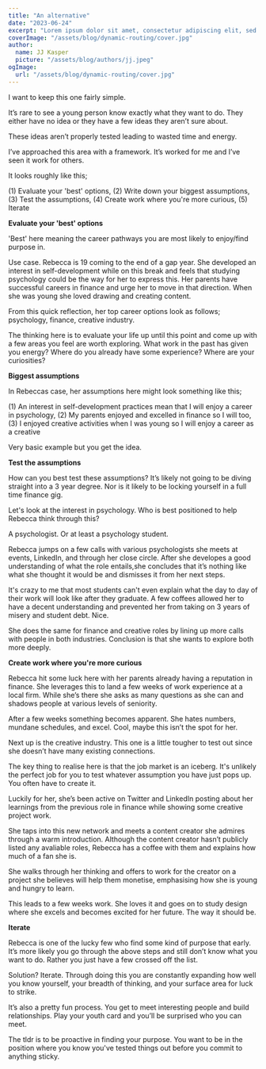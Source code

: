 ```yaml
---
title: "An alternative"
date: "2023-06-24"
excerpt: "Lorem ipsum dolor sit amet, consectetur adipiscing elit, sed do eiusmod tempor incididunt ut labore et dolore magna aliqua. Praesent elementum facilisis leo vel fringilla est ullamcorper eget. At imperdiet dui accumsan sit amet nulla facilities morbi tempus."
coverImage: "/assets/blog/dynamic-routing/cover.jpg"
author:
  name: JJ Kasper
  picture: "/assets/blog/authors/jj.jpeg"
ogImage:
  url: "/assets/blog/dynamic-routing/cover.jpg"
---
```


I want to keep this one fairly simple.

It’s rare to see a young person know exactly what they want to do. They either have no idea or they have a few ideas they aren’t sure about.

These ideas aren’t properly tested leading to wasted time and energy.

I’ve approached this area with a framework. It’s worked for me and I’ve seen it work for others.

It looks roughly like this;

(1) Evaluate your 'best' options, (2) Write down your biggest assumptions, (3) Test the assumptions, (4) Create work where you're more curious, (5) Iterate

**Evaluate your 'best' options**

'Best' here meaning the career pathways you are most likely to enjoy/find purpose in.

Use case. Rebecca is 19 coming to the end of a gap year. She developed an interest in self-development while on this break and feels that studying psychology could be the way for her to express this. Her parents have successful careers in finance and urge her to move in that direction. When she was young she loved drawing and creating content.

From this quick reflection, her top career options look as follows; psychology, finance, creative industry.

The thinking here is to evaluate your life up until this point and come up with a few areas you feel are worth exploring. What work in the past has given you energy? Where do you already have some experience? Where are your curiosities?

**Biggest assumptions**

In Rebeccas case, her assumptions here might look something like this;

(1) An interest in self-development practices mean that I will enjoy a career in psychology, (2) My parents enjoyed and excelled in finance so I will too, (3) I enjoyed creative activities when I was young so I will enjoy a career as a creative

Very basic example but you get the idea.

**Test the assumptions**

How can you best test these assumptions? It’s likely not going to be diving straight into a 3 year degree. Nor is it likely to be locking yourself in a full time finance gig.

Let's look at the interest in psychology. Who is best positioned to help Rebecca think through this?

A psychologist. Or at least a psychology student.

Rebecca jumps on a few calls with various psychologists she meets at events, LinkedIn, and through her close circle. After she developes a good understanding of what the role entails,she concludes that it’s nothing like what she thought it would be and dismisses it from her next steps.

It's crazy to me that most students can't even explain what the day to day of their work will look like after they graduate. A few coffees allowed her to have a decent understanding and prevented her from taking on 3 years of misery and student debt. Nice.

She does the same for finance and creative roles by lining up more calls with people in both industries. Conclusion is that she wants to explore both more deeply.

**Create work where you're more curious**

Rebecca hit some luck here with her parents already having a reputation in finance. She leverages this to land a few weeks of work experience at a local firm. While she’s there she asks as many questions as she can and shadows people at various levels of seniority.

After a few weeks something becomes apparent. She hates numbers, mundane schedules, and excel. Cool, maybe this isn’t the spot for her.

Next up is the creative industry. This one is a little tougher to test out since she doesn’t have many existing connections.

The key thing to realise here is that the job market is an iceberg. It's unlikely the perfect job for you to test whatever assumption you have just pops up. You often have to create it.

Luckily for her, she’s been active on Twitter and LinkedIn posting about her learnings from the previous role in finance while showing some creative project work.

She taps into this new network and meets a content creator she admires through a warm introduction. Although the content creator hasn’t publicly listed any avaliable roles, Rebecca has a coffee with them and explains how much of a fan she is.

She walks through her thinking and offers to work for the creator on a project she believes will help them monetise, emphasising how she is young and hungry to learn.

This leads to a few weeks work. She loves it and goes on to study design where she excels and becomes excited for her future. The way it should be.

**Iterate**

Rebecca is one of the lucky few who find some kind of purpose that early. It’s more likely you go through the above steps and still don’t know what you want to do. Rather you just have a few crossed off the list.

Solution? Iterate. Through doing this you are constantly expanding how well you know yourself, your breadth of thinking, and your surface area for luck to strike.

It’s also a pretty fun process. You get to meet interesting people and build relationships. Play your youth card and you’ll be surprised who you can meet.

The tldr is to be proactive in finding your purpose. You want to be in the position where you know you've tested things out before you commit to anything sticky.
